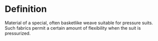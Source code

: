 # Definition

Material of a special, often basketlike weave suitable for pressure
suits. Such fabrics permit a certain amount of flexibility when the suit
is pressurized.
